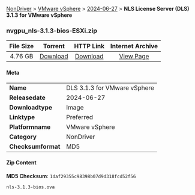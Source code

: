 
[NonDriver](/README.md)  >  [VMware vSphere](/index/NonDriver/VMware_vSphere.md)  >  [2024-06-27](/index/NonDriver/VMware_vSphere/2024-06-27.md)  >  **NLS License Server (DLS) 3.1.3 for VMware vSphere**


### nvgpu_nls-3.1.3-bios-ESXi.zip

| **File Size** | **Torrent**  | **HTTP Link** | **Internet Archive** |
|:-------------:|:------------:|:-------------:|:--------------------:|
| 4.76 GB |  [Download](https://archive.org/download/nvgpu_nls-3.1.3-bios-ESXi.zip/nvgpu_nls-3.1.3-bios-ESXi.zip_archive.torrent)       | [Download](https://archive.org/compress/nvgpu_nls-3.1.3-bios-ESXi.zip) | [View Page](https://archive.org/details/nvgpu_nls-3.1.3-bios-ESXi.zip)       |

#### Meta

<table>
<tr><td><strong>Name</strong></td><td>DLS 3.1.3 for VMware vSphere</td></tr>
<tr><td><strong>Releasedate</strong></td><td>2024-06-27</td></tr>
<tr><td><strong>Downloadtype</strong></td><td>Image</td></tr>
<tr><td><strong>Linktype</strong></td><td>Preferred</td></tr>
<tr><td><strong>Platformname</strong></td><td>VMware vSphere</td></tr>
<tr><td><strong>Category</strong></td><td>NonDriver</td></tr>
<tr><td><strong>Checksumformat</strong></td><td>MD5</td></tr>
</table>

#### Zip Content

**MD5 Checksum**: `1daf29355c98398b07d9d318fcd52f56`

```text
nls-3.1.3-bios.ova
```